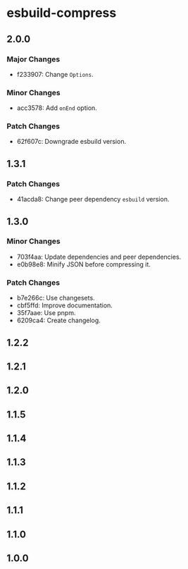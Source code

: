# esbuild-compress

## 2.0.0

### Major Changes

- f233907: Change `Options`.

### Minor Changes

- acc3578: Add `onEnd` option.

### Patch Changes

- 62f607c: Downgrade esbuild version.

## 1.3.1

### Patch Changes

- 41acda8: Change peer dependency `esbuild` version.

## 1.3.0

### Minor Changes

- 703f4aa: Update dependencies and peer dependencies.
- e0b98e8: Minify JSON before compressing it.

### Patch Changes

- b7e266c: Use changesets.
- cbf5ffd: Improve documentation.
- 35f7aae: Use pnpm.
- 6209ca4: Create changelog.

## 1.2.2

## 1.2.1

## 1.2.0

## 1.1.5

## 1.1.4

## 1.1.3

## 1.1.2

## 1.1.1

## 1.1.0

## 1.0.0
